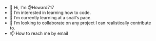 - 👋 Hi, I’m @Howard717
- 👀 I’m interested in learning how to code.
- 🌱 I’m currently learning at a snail's pace.
- 💞️ I’m looking to collaborate on any project I can realistically contribute to.
- 📫 How to reach me by email

<!---
Howard717/Howard717 is a ✨ special ✨ repository because its `README.md` (this file) appears on your GitHub profile.
You can click the Preview link to take a look at your changes.
--->
